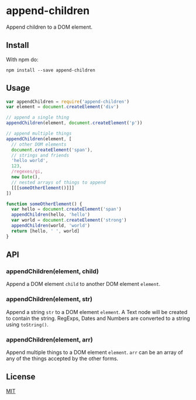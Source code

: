 # append-children

Append children to a DOM element.

## Install

With npm do:

```
npm install --save append-children
```

## Usage

```js
var appendChildren = require('append-children')
var element = document.createElement('div')

// append a single thing
appendChildren(element, document.createElement('p'))

// append multiple things
appendChildren(element, [
  // other DOM elements
  document.createElement('span'),
  // strings and friends
  'hello world',
  123,
  /regexes/gi,
  new Date(),
  // nested arrays of things to append
  [[[someOtherElement()]]]
])

function someOtherElement() {
  var hello = document.createElement('span')
  appendChildren(hello, 'hello')
  var world = document.createElement('strong')
  appendChildren(world, 'world')
  return [hello, ' ', world]
}
```

## API

### appendChildren(element, child)

Append a DOM element `child` to another DOM element `element`.

### appendChildren(element, str)

Append a string `str` to a DOM element `element`.
A Text node will be created to contain the string.
RegExps, Dates and Numbers are converted to a string using `toString()`.

### appendChildren(element, arr)

Append multiple things to a DOM element `element`.
`arr` can be an array of any of the things accepted by the other forms.

## License

[MIT](./LICENSE)

